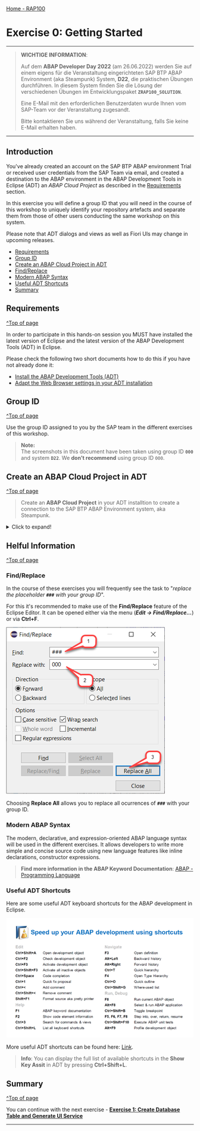 [Home - RAP100](../../#exercises)

# Exercise 0: Getting Started

<!--
---
> **PLEASE NOTE**:    
>  
> Participants of SAP events will receive logon information - i.e. system information and user credentials - to a dedicated SAP BTP ABAP Environment system from the SAP team during the respective event.
> >
> Please contact us during the event if you do not find the logon information . 
---
-->

---
> **WICHTIGE INFORMATION**: 
> 
> Auf dem **ABAP Developer Day 2022** (am 26.06.2022) werden Sie auf einem eigens für die Veranstaltung eingerichteten SAP BTP ABAP Environment (aka Steampunk) System, **D22**, die praktischen Übungen durchführen. In diesem System finden Sie die Lösung der verschiedenen Übungen im Entwicklungspaket **`ZRAP100_SOLUTION`**.   
> 
> Eine E-Mail mit den erforderlichen Benutzerdaten wurde Ihnen vom SAP-Team vor der Veranstaltung zugesandt.  
>
> Bitte kontaktieren Sie uns während der Veranstaltung, falls Sie keine E-Mail erhalten haben. 
---


## Introduction

You've already created an account on the SAP BTP ABAP environment Trial or received user credentials from the SAP Team via email, and created a destination to the ABAP environment in the ABAP Development Tools in Eclipse (ADT) an _ABAP Cloud Project_ as described in the [Requirements](#requirements) section.

In this exercise you will define a group ID that you will need in the course of this workshop to uniquely identify your repository artefacts and separate them from those of other users conducting the same workshop on this system.

Please note that ADT dialogs and views as well as Fiori UIs may change in upcoming releases.

- [Requirements](#requirements)
- [Group ID](#group-id)
- [Create an ABAP Cloud Project in ADT](#create-an-abap-cloud-project-in-adt)
- [Find/Replace](#findreplace)
- [Modern ABAP Syntax](#modern-abap-syntax)
- [Useful ADT Shortcuts](#useful-adt-shortcuts)
- [Summary](#summary)

## Requirements
[^Top of page](#)

In order to participate in this hands-on session you MUST have installed the latest version of Eclipse and the latest version of the ABAP Development Tools (ADT) in Eclipse.  

Please check the following two short documents how to do this if you have not already done it:  
- [Install the ABAP Development Tools (ADT)](https://github.com/SAP-samples/abap-platform-rap-workshops/blob/main/requirements_rap_workshops.md#3-install-the-abap-development-tools-adt)  
- [Adapt the Web Browser settings in your ADT installation](https://github.com/SAP-samples/abap-platform-rap-workshops/blob/main/requirements_rap_workshops.md#4-adapt-the-web-browser-settings-in-your-adt-installation)  

## Group ID
[^Top of page](#)

Use the group ID assigned to you by the SAP team in the different exercises of this workshop.

<!--
> **PLEASE NOTE**:  
> In case you've been assigned a group ID by the SAP team, then please skip this section (**Group ID**) and go ahead with the next one (**Helpful Information**).
-->

<!--
As the ABAP environment is used by many people, we've defined a naming pattern for each artefact you are going to create to make sure it doesn't conflict with other ones. For this you'll find the placeholder **`###`** used in object names that must be replaced with the group ID of your choice during the exercises. The group ID can contain **a maximum of 3 characters (numbers and/or letters)** - e.g. `000`, `XY1`, or `ABC`. 

You can check for **already used group IDs** by choosing **Open ABAP Development Object** ![open_object_icon](images/adt_open_object.png) or pressing **Ctrl+Shift+A**, and searching for e.g. **`zrap100_*###`**, where **`###`** is your chosen suffix. This lists all artefacts fitting that pattern.  

Try to add e.g. your initials, followed by a number to verify nobody else is already using this group ID.

   ![Group id 01](images/groupid01.png)

_**No results**_ means this group ID seems to be available. You can note it as your group ID somewhere and use it in the next exercises.

Once you've found an available group ID, choose **Cancel**.
-->

> **Note:**    
> The screenshots in this document have been taken using group ID **`000`** and system **`D22`**. We **don't recommend** using group ID `000`.

## Create an ABAP Cloud Project in ADT
[^Top of page](#)

> Create an **ABAP Cloud Project** in your ADT installtion to create a connection to the SAP BTP ABAP Environment system, aka Steampunk.

<details>
  <summary>Click to expand!</summary>
   
1. Open the **ABAP** perspective if not yet done.

    ![Open ABAP Perspective](images/abap_perspective.png)

2. Now create the **ABAP Cloud Project** as shown on the screenshots provided below. 

    ![Create ABAP Project Cloud 1/2](images/steampunk_systemlogon1.png)

    ![Create ABAP Project Cloud 2/2](images/steampunk_systemlogon2.png)

</details>

## Helful Information
[^Top of page](#)

### Find/Replace

In the course of these exercises you will frequently see the task to "_replace the placeholder **`###`** with your group ID_". 

For this it's recommended to make use of the **Find/Replace** feature of the Eclipse Editor. It can be opened either via the menu (**_Edit -> Find/Replace..._**) or via **Ctrl+F**.
  
   ![find and replace](images/find01.png)
   
   Choosing **Replace All** allows you to replace all ocurrences of **`###`** with your group ID.
   
### Modern ABAP Syntax

The modern, declarative, and expression-oriented ABAP language syntax will be used in the different exercises. It allows developers to write more simple and concise source code using new language features like inline declarations, constructor expressions.

> **Find more information in the ABAP Keyword Documentation**: [ABAP - Programming Language](https://help.sap.com/doc/abapdocu_cp_index_htm/CLOUD/en-US/index.htm?file=abenabap_reference.htm) 

### Useful ADT Shortcuts

Here are some useful ADT keyboard shortcuts for the ABAP development in Eclipse.

![ADT Shortcuts](images/adt_shortcuts.png)

More useful ADT shortcuts can be found here: [Link](https://blogs.sap.com/2013/11/21/useful-keyboard-shortcuts-for-abap-in-eclipse/).

> **Info**: You can display the full list of available shortcuts in the **Show Key Assit** in ADT by pressing **Ctrl+Shift+L**.

## Summary 
[^Top of page](#)

You can continue with the next exercise - **[Exercise 1: Create Database Table and Generate UI Service](../ex1/readme.md)**

---
